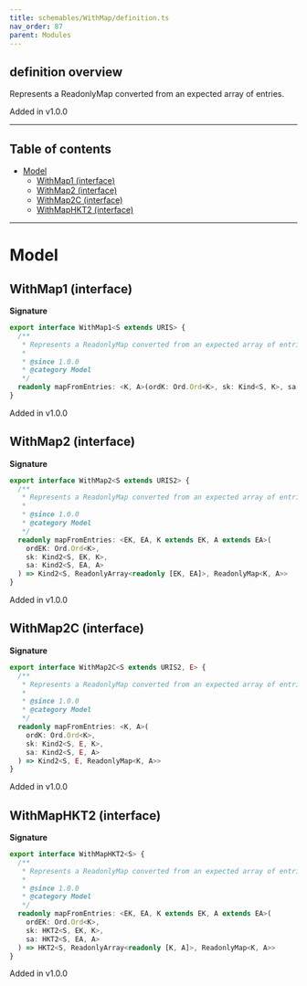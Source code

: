 ```yaml
---
title: schemables/WithMap/definition.ts
nav_order: 87
parent: Modules
---
```


## definition overview

Represents a ReadonlyMap converted from an expected array of entries.

Added in v1.0.0

---

<h2 class="text-delta">Table of contents</h2>

- [Model](#model)
  - [WithMap1 (interface)](#withmap1-interface)
  - [WithMap2 (interface)](#withmap2-interface)
  - [WithMap2C (interface)](#withmap2c-interface)
  - [WithMapHKT2 (interface)](#withmaphkt2-interface)

---

# Model

## WithMap1 (interface)

**Signature**

```ts
export interface WithMap1<S extends URIS> {
  /**
   * Represents a ReadonlyMap converted from an expected array of entries.
   *
   * @since 1.0.0
   * @category Model
   */
  readonly mapFromEntries: <K, A>(ordK: Ord.Ord<K>, sk: Kind<S, K>, sa: Kind<S, A>) => Kind<S, ReadonlyMap<K, A>>
}
```

Added in v1.0.0

## WithMap2 (interface)

**Signature**

```ts
export interface WithMap2<S extends URIS2> {
  /**
   * Represents a ReadonlyMap converted from an expected array of entries.
   *
   * @since 1.0.0
   * @category Model
   */
  readonly mapFromEntries: <EK, EA, K extends EK, A extends EA>(
    ordEK: Ord.Ord<K>,
    sk: Kind2<S, EK, K>,
    sa: Kind2<S, EA, A>
  ) => Kind2<S, ReadonlyArray<readonly [EK, EA]>, ReadonlyMap<K, A>>
}
```

Added in v1.0.0

## WithMap2C (interface)

**Signature**

```ts
export interface WithMap2C<S extends URIS2, E> {
  /**
   * Represents a ReadonlyMap converted from an expected array of entries.
   *
   * @since 1.0.0
   * @category Model
   */
  readonly mapFromEntries: <K, A>(
    ordK: Ord.Ord<K>,
    sk: Kind2<S, E, K>,
    sa: Kind2<S, E, A>
  ) => Kind2<S, E, ReadonlyMap<K, A>>
}
```

Added in v1.0.0

## WithMapHKT2 (interface)

**Signature**

```ts
export interface WithMapHKT2<S> {
  /**
   * Represents a ReadonlyMap converted from an expected array of entries.
   *
   * @since 1.0.0
   * @category Model
   */
  readonly mapFromEntries: <EK, EA, K extends EK, A extends EA>(
    ordEK: Ord.Ord<K>,
    sk: HKT2<S, EK, K>,
    sa: HKT2<S, EA, A>
  ) => HKT2<S, ReadonlyArray<readonly [K, A]>, ReadonlyMap<K, A>>
}
```

Added in v1.0.0
